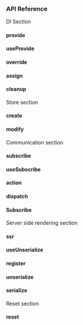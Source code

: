### API Reference

DI Section

#### provide

#### useProvide

#### override

#### assign

#### cleanup

Store section

#### create

#### modify

Communication section

#### subscribe

#### useSubscribe

#### action

#### dispatch

#### Subscribe

Server side rendering section

#### ssr

#### useUnserialize

#### register

#### unserialize

#### serialize

Reset section

#### reset




